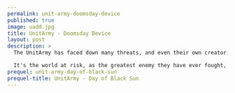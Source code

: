 ```yaml
---
permalink: unit-army-doomsday-device
published: true
image: uadd.jpg
title: UnitArmy - Doomsday Device
layout: post
description: >
  The UnitArmy has faced down many threats, and even their own creator, but this time around...<br><br>

  It's the world at risk, as the greatest enemy they have ever fought, appears with the greatest weapon they have ever needed to stop.
prequel: unit-army-day-of-black-sun
prequel-title: UnitArmy - Day of Black Sun
---
```

